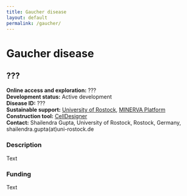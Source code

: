 ```yaml
---
title: Gaucher disease
layout: default
permalink: /gaucher/
---
```


# Gaucher disease
## ???

**Online access and exploration:** ???  
**Development status:** Active development  
**Disease ID:** ???  
**Sustainable support:** [University of Rostock](https://www.sbi.uni-rostock.de/), [MINERVA Platform](https://minerva.pages.uni.lu/)  
**Construction tool:** [CellDesigner](https://www.celldesigner.org/)  
**Contact:**  Shailendra Gupta, University of Rostock, Rostock, Germany, shailendra.gupta(at)uni-rostock.de  

### Description

Text

### Funding

Text
